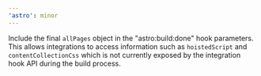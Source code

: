 ```yaml
---
'astro': minor
---
```


Include the final `allPages` object in the "astro:build:done" hook parameters. This allows integrations to access information such as `hoistedScript` and `contentCollectionCss` which is not currently exposed by the integration hook API during the build process.
